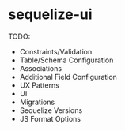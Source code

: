 # sequelize-ui

TODO:
- Constraints/Validation
- Table/Schema Configuration
- Associations
- Additional Field Configuration
- UX Patterns
- UI
- Migrations
- Sequelize Versions
- JS Format Options